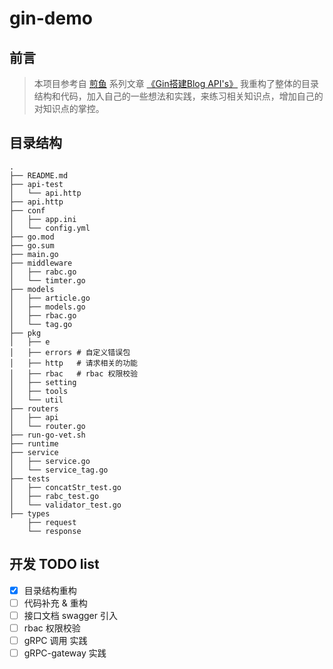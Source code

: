 # gin-demo

## 前言
> 本项目参考自 [煎鱼](https://github.com/eddycjy) 系列文章 [《Gin搭建Blog API's》](https://eddycjy.com/posts/go/gin/2018-02-11-api-01)
> 我重构了整体的目录结构和代码，加入自己的一些想法和实践，来练习相关知识点，增加自己的对知识点的掌控。


## 目录结构

```shell
.
├── README.md
├── api-test
│   └── api.http
├── api.http
├── conf
│   ├── app.ini
│   └── config.yml
├── go.mod
├── go.sum
├── main.go
├── middleware
│   ├── rabc.go
│   └── timter.go
├── models
│   ├── article.go
│   ├── models.go
│   ├── rbac.go
│   └── tag.go
├── pkg
│   ├── e
│   ├── errors # 自定义错误包
│   ├── http   # 请求相关的功能
│   ├── rbac   # rbac 权限校验
│   ├── setting
│   ├── tools
│   └── util
├── routers
│   ├── api
│   └── router.go
├── run-go-vet.sh
├── runtime
├── service
│   ├── service.go
│   └── service_tag.go
├── tests
│   ├── concatStr_test.go
│   ├── rabc_test.go
│   └── validator_test.go
├── types
    ├── request
    └── response

```

## 开发 TODO list

- [x] 目录结构重构
- [ ] 代码补充 & 重构
- [ ] 接口文档 swagger 引入
- [ ] rbac 权限校验
- [ ] gRPC 调用 实践
- [ ] gRPC-gateway 实践
